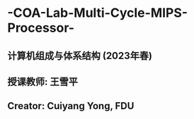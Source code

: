 # -COA-Lab-Multi-Cycle-MIPS-Processor-
## 计算机组成与体系结构 (2023年春)
## 授课教师: 王雪平
## Creator: Cuiyang Yong, FDU
